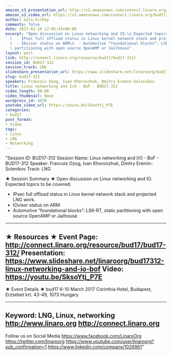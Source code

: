 ```yaml
---
amazon_s3_presentation_url: http://s3.amazonaws.com/connect.linaro.org/bud17/Presentations/BUD17-312%20-%20Linux%20Networking%20and%20IO%20BoF.pdf
amazon_s3_video_url: https://s3.amazonaws.com/connect.linaro.org/bud17/Videos/Wednesday/BUD17-312%20Linux%20networking%20and%20I%20%20O%20-%20BoF.mp4
author: kyle.kirkby
comments: false
date: 2017-02-28 12:05:43+00:00
excerpt: "Open discussion on Linux networking and IO.\n Expected topics to be covered:\n\
  \  - IPsec full offload status in Linux kernel network stack and projected LNG work.\n\
  \  - IOvisor status on ARM\n  - Automotive “foundational blocks”: LSK-RT, static\
  \ partitioning with open source OpenAMP or Jailhouse"
layout: post
link: http://connect.linaro.org/resource/bud17/bud17-312/
session_id: BUD17-312
session_track: LNG
slideshare_presentation_url: https://www.slideshare.net/linaroorg/bud17312-linux-networking-and-io-bof
slug: bud17-312
speakers: Francois Ozog, Ivan Khoronzhuk, Dmitry Eremin-Solenikov
title: Linux networking and I/O - BoF - BUD17-312
video_length: 00:00
video_thumbnail: None
wordpress_id: 4678
youtube_video_url: https://youtu.be/SksoYtj_P7E
categories:
- bud17
post_format:
- Video
tags:
- Linux
- LNG
- Networking
---
```


"Session ID: BUD17-312
Session Name: Linux networking and I/O - BoF - BUD17-312
Speaker: Francois Ozog, Ivan Khoronzhuk, Dmitry Eremin-Solenikov
Track: LNG


★ Session Summary ★
Open discussion on Linux networking and IO.
 Expected topics to be covered:
  - IPsec full offload status in Linux kernel network stack and projected LNG work.
  - IOvisor status on ARM
  - Automotive “foundational blocks”: LSK-RT, static partitioning with open source OpenAMP or Jailhouse
---------------------------------------------------
★ Resources ★
Event Page: http://connect.linaro.org/resource/bud17/bud17-312/
Presentation: https://www.slideshare.net/linaroorg/bud17312-linux-networking-and-io-bof
Video: https://youtu.be/SksoYtj_P7E
 ---------------------------------------------------

★ Event Details ★
bud17
6-10 March 2017
Corinthia Hotel, Budapest,
Erzsébet krt. 43-49,
1073 Hungary

---------------------------------------------------
Keyword: LNG, Linux, networking
http://www.linaro.org
http://connect.linaro.org
---------------------------------------------------
Follow us on Social Media
https://www.facebook.com/LinaroOrg
https://twitter.com/linaroorg
https://www.youtube.com/user/linaroorg?sub_confirmation=1
https://www.linkedin.com/company/1026961"
